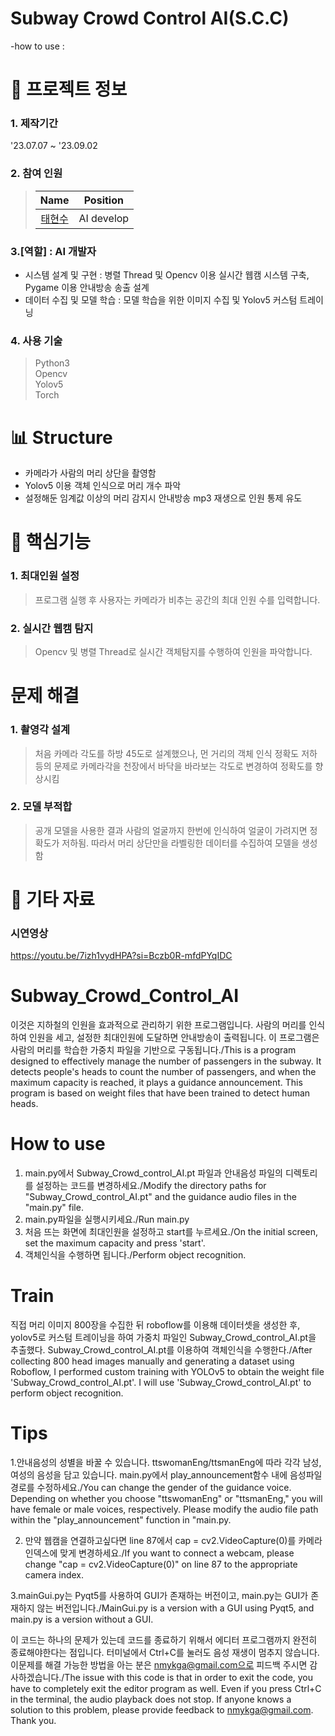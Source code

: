 # Subway Crowd Control AI(S.C.C)
-how to use : 



# 📃 프로젝트 정보

### 1. 제작기간
'23.07.07 ~ '23.09.02

### 2. 참여 인원
> |                    Name                    |  Position   |
> | :----------------------------------------: | :---------: |
> | [태현수](https://github.com/xohyver/) |   AI develop  |

### 3.[역할] : AI 개발자
- 시스템 설계 및 구현 :
병렬 Thread 및 Opencv 이용 실시간 웹캠 시스템 구축, Pygame 이용 안내방송 송출 설계 
- 데이터 수집 및 모델 학습 :
모델 학습을 위한 이미지 수집 및 Yolov5 커스텀 트레이닝

### 4. 사용 기술
> Python3  
> Opencv  
> Yolov5  
> Torch

# 📊 Structure
- 카메라가 사람의 머리 상단을 촬영함
- Yolov5 이용 객체 인식으로 머리 개수 파악
- 설정해둔 임계값 이상의 머리 감지시 안내방송 mp3 재생으로 인원 통제 유도

# 🔑 핵심기능

### 1. 최대인원 설정
> 프로그램 실행 후 사용자는 카메라가 비추는 공간의 최대 인원 수를 입력합니다.

### 2. 실시간 웹캠 탐지
> Opencv 및 병렬 Thread로 실시간 객체탐지를 수행하여 인원을 파악합니다.

# 문제 해결
### 1. 촬영각 설계
> 처음 카메라 각도를 하방 45도로 설계했으나, 먼 거리의 객체 인식 정확도 저하 등의 문제로 카메라각을 천장에서 바닥을 바라보는 각도로 변경하여 정확도를 향상시킴

### 2. 모델 부적합
> 공개 모델을 사용한 결과 사람의 얼굴까지 한번에 인식하여 얼굴이 가려지면 정확도가 저하됨. 따라서 머리 상단만을 라벨링한 데이터를 수집하여 모델을 생성함

# 📕 기타 자료

### 시연영상
https://youtu.be/7izh1vydHPA?si=Bczb0R-mfdPYqIDC





















# Subway_Crowd_Control_AI
이것은 지하철의 인원을 효과적으로 관리하기 위한 프로그램입니다. 사람의 머리를 인식하여 인원을 세고, 설정한 최대인원에 도달하면 안내방송이 출력됩니다. 이 프로그램은 사람의 머리를 학습한 가중치 파일을 기반으로 구동됩니다./This is a program designed to effectively manage the number of passengers in the subway. It detects people's heads to count the number of passengers, and when the maximum capacity is reached, it plays a guidance announcement. This program is based on weight files that have been trained to detect human heads.


# How to use
1. main.py에서 Subway_Crowd_control_AI.pt 파일과 안내음성 파일의 디렉토리를 설정하는 코드를 변경하세요./Modify the directory paths for "Subway_Crowd_control_AI.pt" and the guidance audio files in the "main.py" file.
2. main.py파일을 실행시키세요./Run main.py
3. 처음 뜨는 화면에 최대인원을 설정하고 start를 누르세요./On the initial screen, set the maximum capacity and press 'start'.
4. 객체인식을 수행하면 됩니다./Perform object recognition.

# Train
직접 머리 이미지 800장을 수집한 뒤  roboflow를 이용해 데이터셋을 생성한 후, yolov5로 커스텀 트레이닝을 하여 가중치 파일인 Subway_Crowd_control_AI.pt을 추출했다. Subway_Crowd_control_AI.pt를 이용하여 객체인식을 수행한다./After collecting 800 head images manually and generating a dataset using Roboflow, I performed custom training with YOLOv5 to obtain the weight file 'Subway_Crowd_control_AI.pt'. I will use 'Subway_Crowd_control_AI.pt' to perform object recognition.

# Tips
1.안내음성의 성별을 바꿀 수 있습니다. ttswomanEng/ttsmanEng에 따라 각각 남성, 여성의 음성을 담고 있습니다. main.py에서  play_announcement함수 내에 음성파일 경로를 수정하세요./You can change the gender of the guidance voice. Depending on whether you choose "ttswomanEng" or "ttsmanEng," you will have female or male voices, respectively. Please modify the audio file path within the "play_announcement" function in "main.py.

2. 만약 웹캠을 연결하고싶다면 line 87에서 cap = cv2.VideoCapture(0)를 카메라 인덱스에 맞게 변경하세요./If you want to connect a webcam, please change "cap = cv2.VideoCapture(0)" on line 87 to the appropriate camera index.

3.mainGui.py는 Pyqt5를 사용하여 GUI가 존재하는 버전이고, main.py는 GUI가 존재하지 않는 버전입니다./MainGui.py is a version with a GUI using Pyqt5, and main.py is a version without a GUI.


이 코드는 하나의 문제가 있는데 코드를 종료하기 위해서 에디터 프로그램까지 완전히 종료해야한다는 점입니다. 터미널에서 Ctrl+C를 눌러도 음성 재생이 멈추지 않습니다. 이문제를 해결 가능한 방법을 아는 분은 nmykga@gmail.com으로 피드백 주시면 감사하겠습니다./The issue with this code is that in order to exit the code, you have to completely exit the editor program as well. Even if you press Ctrl+C in the terminal, the audio playback does not stop. If anyone knows a solution to this problem, please provide feedback to nmykga@gmail.com. Thank you.





